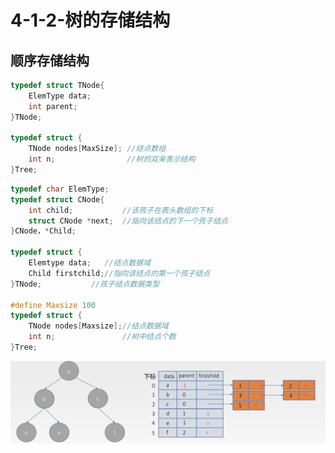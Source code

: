 # 4-1-2-树的存储结构

## 顺序存储结构

```c
typedef struct TNode{
    ElemType data;
    int parent;
}TNode;

typedef struct {
    TNode nodes[MaxSize]; //结点数组 
    int n;                //树的双亲表示结构
}Tree;
```

```c
typedef char ElemType; 
typedef struct CNode{
    int child;           //该孩子在表头数组的下标
    struct CNode *next;  //指向该结点的下一个孩子结点
}CNode，*Child;

typedef struct {
    Elemtype data;   //结点数据域 
    Child firstchild;//指向该结点的第一个孩子结点
}TNode;           //孩子结点数据类型
 
#define Maxsize 100 
typedef struct {
    TNode nodes[Maxsize];//结点数据域 
    int n;               //树中结点个数 
}Tree;                   
```

![](../../.gitbook/assets/image%20%28120%29.png)



